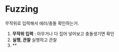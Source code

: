 # Fuzzing
무작위로 입력해서 에러/충돌 확인하는거.

1. **무작위 입력** :  아무거나 다 집어 넣어보고 충돌생기면 확인
2. **실행, 관찰** 실행하고 관찰
3. **